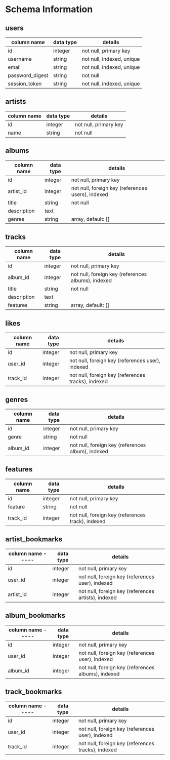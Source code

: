 # Schema Information

## users
column name     | data type | details
----------------|-----------|-----------------------
id              | integer   | not null, primary key
username        | string    | not null, indexed, unique
email           | string    | not null, indexed, unique
password_digest | string    | not null
session_token   | string    | not null, indexed, unique

## artists
column name | data type | details
------------|-----------|-----------------------
id          | integer   | not null, primary key
name        | string    | not null

## albums
column name | data type | details
------------|-----------|-----------------------
id          | integer   | not null, primary key
artist_id   | integer   | not null, foreign key (references users), indexed
title       | string    | not null
description | text      |
genres      | string    | array, default: []

## tracks
column name | data type | details
------------|-----------|-----------------------
id          | integer   | not null, primary key
album_id    | integer   | not null, foreign key (references albums), indexed
title       | string    | not null
description | text      |
features    | string    | array, default: []

## likes
column name | data type | details
------------|-----------|-----------------------
id          | integer   | not null, primary key
user_id     | integer   | not null, foreign key (references user), indexed
track_id    | integer   | not null, foreign key (references tracks), indexed

## genres
column name | data type | details
------------|-----------|-----------------------
id          | integer   | not null, primary key
genre       | string    | not null
album_id    | integer   | not null, foreign key (references album), indexed

## features
column name | data type | details
------------|-----------|-----------------------
id          | integer   | not null, primary key
feature     | string    | not null
track_id    | integer   | not null, foreign key (references track), indexed

## artist_bookmarks
column name -----| data type | details
-----------------|-----------|-----------------------
id               | integer   | not null, primary key
user_id          | integer   | not null, foreign key (references user), indexed
artist_id        | integer   | not null, foreign key (references artists), indexed

## album_bookmarks
column name -----| data type | details
-----------------|-----------|-----------------------
id               | integer   | not null, primary key
user_id          | integer   | not null, foreign key (references user), indexed
album_id         | integer   | not null, foreign key (references albums), indexed

## track_bookmarks
column name -----| data type | details
-----------------|-----------|-----------------------
id               | integer   | not null, primary key
user_id          | integer   | not null, foreign key (references user), indexed
track_id         | integer   | not null, foreign key (references tracks), indexed
